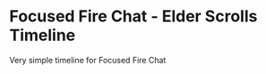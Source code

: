 Focused Fire Chat - Elder Scrolls Timeline
==========================================

Very simple timeline for Focused Fire Chat 
